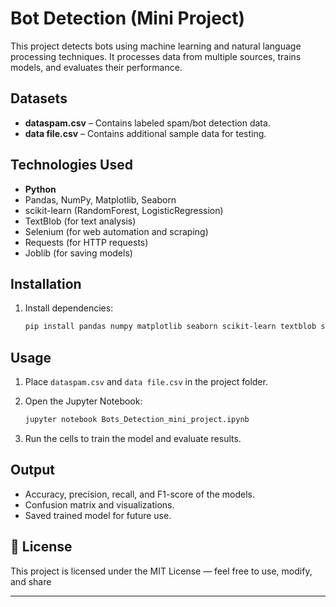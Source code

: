 # Bot Detection (Mini Project)

This project detects bots using machine learning and natural language processing techniques.
It processes data from multiple sources, trains models, and evaluates their performance.

## Datasets

* **dataspam.csv** – Contains labeled spam/bot detection data.
* **data file.csv** – Contains additional sample data for testing.

## Technologies Used

* **Python**
* Pandas, NumPy, Matplotlib, Seaborn
* scikit-learn (RandomForest, LogisticRegression)
* TextBlob (for text analysis)
* Selenium (for web automation and scraping)
* Requests (for HTTP requests)
* Joblib (for saving models)

## Installation

1. Install dependencies:

   ```bash
   pip install pandas numpy matplotlib seaborn scikit-learn textblob selenium requests joblib
   ```

## Usage

1. Place `dataspam.csv` and `data file.csv` in the project folder.
2. Open the Jupyter Notebook:

   ```bash
   jupyter notebook Bots_Detection_mini_project.ipynb
   ```
3. Run the cells to train the model and evaluate results.

## Output

* Accuracy, precision, recall, and F1-score of the models.
* Confusion matrix and visualizations.
* Saved trained model for future use.

## 📜 License
This project is licensed under the MIT License — feel free to use, modify, and share

---
